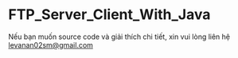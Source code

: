# FTP_Server_Client_With_Java
Nếu bạn muốn source code và giải thích chi tiết, xin vui lòng liên hệ levanan02sm@gmail.com
